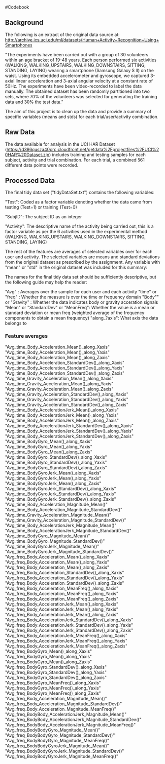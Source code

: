 #Codebook

## Background
The following is an extract of the original data source at:
http://archive.ics.uci.edu/ml/datasets/Human+Activity+Recognition+Using+Smartphones

"The experiments have been carried out with a group of 30 volunteers within an age bracket of 19-48 years. Each person performed six activities (WALKING, WALKING_UPSTAIRS, WALKING_DOWNSTAIRS, SITTING, STANDING, LAYING) wearing a smartphone (Samsung Galaxy S II) on the waist. Using its embedded accelerometer and gyroscope, we captured 3-axial linear acceleration and 3-axial angular velocity at a constant rate of 50Hz. The experiments have been video-recorded to label the data manually. The obtained dataset has been randomly partitioned into two sets, where 70% of the volunteers was selected for generating the training data and 30% the test data."

The aim of this project is to clean up the data and provide a summary of specific variables (means and stds) for each trial/user/activity combination.

## Raw Data 
The data available for analysis in the UCI HAR Dataset (https://d396qusza40orc.cloudfront.net/getdata%2Fprojectfiles%2FUCI%20HAR%20Dataset.zip) includes training and testing samples for each subject, activity and trial combination. For each trial, a combined 561 different data points were recorded.

## Processed Data
The final tidy data set ("tidyDataSet.txt") contains the following variables:

"Test": Coded as a factor variable denoting whether the data came from testing (Test=1) or training (Test=0)

"SubjID": The subject ID as an integer

"Activity": The descriptive name of the activity being carried out, this is a factor variable as per the 6 activities used in the experimental method (WALKING, WALKING_UPSTAIRS, WALKING_DOWNSTAIRS, SITTING, STANDING, LAYING)

The rest of the features are averages of selected variables over for each user and activity. The selected variables are means and standard deviations from the original dataset as prescribed by the assignment. Any variable with "mean" or "std" in the original dataset was included for this summary:

The names for the final tidy data set should be sufficiently descriptive, but the following guide may help the reader:

"Avg" : Averages over the sample for each user and each activity
"time" or "freq" : Whether the measure is over the time or frequency domain
"Body"" or "Gravity" : Whether the data indicates body or gravity acceration signals
"Mean" or "StandardDev" or "MeanFreq": Whether the value is a mean or standard deviation or mean freq (weighted average of the frequency components to obtain a mean frequency)
"along_?axis": What axis the data belongs to

### Feature averages

"Avg_time_Body_Acceleration_Mean()_along_Xaxis"
"Avg_time_Body_Acceleration_Mean()_along_Yaxis"
"Avg_time_Body_Acceleration_Mean()_along_Zaxis"
"Avg_time_Body_Acceleration_StandardDev()_along_Xaxis"
"Avg_time_Body_Acceleration_StandardDev()_along_Yaxis"
"Avg_time_Body_Acceleration_StandardDev()_along_Zaxis"
"Avg_time_Gravity_Acceleration_Mean()_along_Xaxis"
"Avg_time_Gravity_Acceleration_Mean()_along_Yaxis"
"Avg_time_Gravity_Acceleration_Mean()_along_Zaxis"
"Avg_time_Gravity_Acceleration_StandardDev()_along_Xaxis"
"Avg_time_Gravity_Acceleration_StandardDev()_along_Yaxis"
"Avg_time_Gravity_Acceleration_StandardDev()_along_Zaxis"
"Avg_time_Body_AccelerationJerk_Mean()_along_Xaxis"
"Avg_time_Body_AccelerationJerk_Mean()_along_Yaxis"
"Avg_time_Body_AccelerationJerk_Mean()_along_Zaxis"
"Avg_time_Body_AccelerationJerk_StandardDev()_along_Xaxis"
"Avg_time_Body_AccelerationJerk_StandardDev()_along_Yaxis"
"Avg_time_Body_AccelerationJerk_StandardDev()_along_Zaxis"
"Avg_time_BodyGyro_Mean()_along_Xaxis"
"Avg_time_BodyGyro_Mean()_along_Yaxis"
"Avg_time_BodyGyro_Mean()_along_Zaxis"
"Avg_time_BodyGyro_StandardDev()_along_Xaxis"
"Avg_time_BodyGyro_StandardDev()_along_Yaxis"
"Avg_time_BodyGyro_StandardDev()_along_Zaxis"
"Avg_time_BodyGyroJerk_Mean()_along_Xaxis"
"Avg_time_BodyGyroJerk_Mean()_along_Yaxis"
"Avg_time_BodyGyroJerk_Mean()_along_Zaxis"
"Avg_time_BodyGyroJerk_StandardDev()_along_Xaxis"
"Avg_time_BodyGyroJerk_StandardDev()_along_Yaxis"
"Avg_time_BodyGyroJerk_StandardDev()_along_Zaxis"
"Avg_time_Body_Acceleration_Magnitude_Mean()"
"Avg_time_Body_Acceleration_Magnitude_StandardDev()"
"Avg_time_Gravity_Acceleration_Magnitude_Mean()"
"Avg_time_Gravity_Acceleration_Magnitude_StandardDev()"
"Avg_time_Body_AccelerationJerk_Magnitude_Mean()"
"Avg_time_Body_AccelerationJerk_Magnitude_StandardDev()"
"Avg_time_BodyGyro_Magnitude_Mean()"
"Avg_time_BodyGyro_Magnitude_StandardDev()"
"Avg_time_BodyGyroJerk_Magnitude_Mean()"
"Avg_time_BodyGyroJerk_Magnitude_StandardDev()"
"Avg_freq_Body_Acceleration_Mean()_along_Xaxis"
"Avg_freq_Body_Acceleration_Mean()_along_Yaxis"
"Avg_freq_Body_Acceleration_Mean()_along_Zaxis"
"Avg_freq_Body_Acceleration_StandardDev()_along_Xaxis"
"Avg_freq_Body_Acceleration_StandardDev()_along_Yaxis"
"Avg_freq_Body_Acceleration_StandardDev()_along_Zaxis"
"Avg_freq_Body_Acceleration_MeanFreq()_along_Xaxis"
"Avg_freq_Body_Acceleration_MeanFreq()_along_Yaxis"
"Avg_freq_Body_Acceleration_MeanFreq()_along_Zaxis"
"Avg_freq_Body_AccelerationJerk_Mean()_along_Xaxis"
"Avg_freq_Body_AccelerationJerk_Mean()_along_Yaxis"
"Avg_freq_Body_AccelerationJerk_Mean()_along_Zaxis"
"Avg_freq_Body_AccelerationJerk_StandardDev()_along_Xaxis"
"Avg_freq_Body_AccelerationJerk_StandardDev()_along_Yaxis"
"Avg_freq_Body_AccelerationJerk_StandardDev()_along_Zaxis"
"Avg_freq_Body_AccelerationJerk_MeanFreq()_along_Xaxis"
"Avg_freq_Body_AccelerationJerk_MeanFreq()_along_Yaxis"
"Avg_freq_Body_AccelerationJerk_MeanFreq()_along_Zaxis"
"Avg_freq_BodyGyro_Mean()_along_Xaxis"
"Avg_freq_BodyGyro_Mean()_along_Yaxis"
"Avg_freq_BodyGyro_Mean()_along_Zaxis"
"Avg_freq_BodyGyro_StandardDev()_along_Xaxis"
"Avg_freq_BodyGyro_StandardDev()_along_Yaxis"
"Avg_freq_BodyGyro_StandardDev()_along_Zaxis"
"Avg_freq_BodyGyro_MeanFreq()_along_Xaxis"
"Avg_freq_BodyGyro_MeanFreq()_along_Yaxis"
"Avg_freq_BodyGyro_MeanFreq()_along_Zaxis"
"Avg_freq_Body_Acceleration_Magnitude_Mean()"
"Avg_freq_Body_Acceleration_Magnitude_StandardDev()"
"Avg_freq_Body_Acceleration_Magnitude_MeanFreq()"
"Avg_freq_BodyBody_AccelerationJerk_Magnitude_Mean()"
"Avg_freq_BodyBody_AccelerationJerk_Magnitude_StandardDev()"
"Avg_freq_BodyBody_AccelerationJerk_Magnitude_MeanFreq()"
"Avg_freq_BodyBodyGyro_Magnitude_Mean()"
"Avg_freq_BodyBodyGyro_Magnitude_StandardDev()"
"Avg_freq_BodyBodyGyro_Magnitude_MeanFreq()"
"Avg_freq_BodyBodyGyroJerk_Magnitude_Mean()"
"Avg_freq_BodyBodyGyroJerk_Magnitude_StandardDev()"
"Avg_freq_BodyBodyGyroJerk_Magnitude_MeanFreq()"
